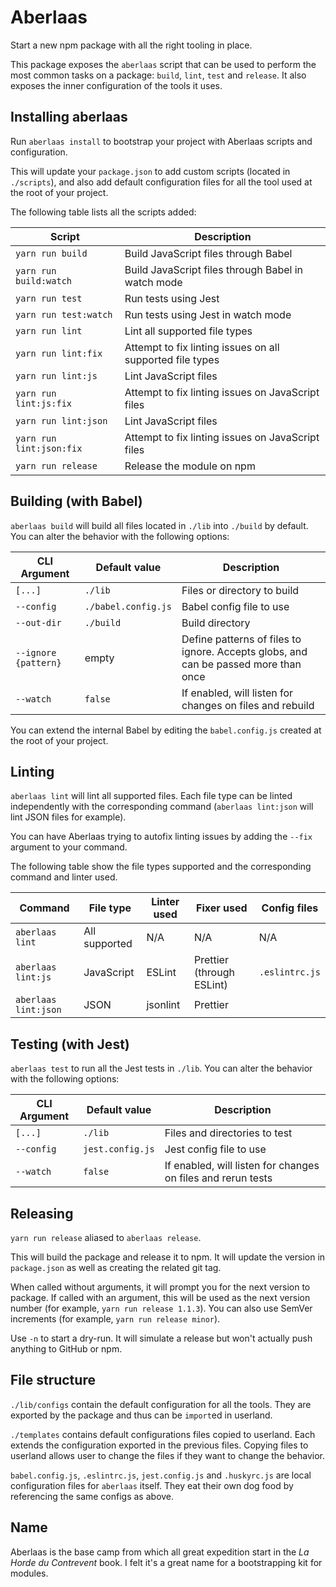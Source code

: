 # Aberlaas

Start a new npm package with all the right tooling in place.

This package exposes the `aberlaas` script that can be used to perform the most
common tasks on a package: `build`, `lint`, `test` and `release`. It also
exposes the inner configuration of the tools it uses.

## Installing aberlaas

Run `aberlaas install` to bootstrap your project with Aberlaas scripts and
configuration.

This will update your `package.json` to add custom scripts (located in
`./scripts`), and also add default configuration files for all the tool used at
the root of your project.

The following table lists all the scripts added:

| Script                   | Description                                               |
| ------------------------ | --------------------------------------------------------- |
| `yarn run build`         | Build JavaScript files through Babel                      |
| `yarn run build:watch`   | Build JavaScript files through Babel in watch mode        |
| `yarn run test`          | Run tests using Jest                                      |
| `yarn run test:watch`    | Run tests using Jest in watch mode                        |
| `yarn run lint`          | Lint all supported file types                             |
| `yarn run lint:fix`      | Attempt to fix linting issues on all supported file types |
| `yarn run lint:js`       | Lint JavaScript files                                     |
| `yarn run lint:js:fix`   | Attempt to fix linting issues on JavaScript files         |
| `yarn run lint:json`     | Lint JavaScript files                                     |
| `yarn run lint:json:fix` | Attempt to fix linting issues on JavaScript files         |
| `yarn run release`       | Release the module on npm                                 |

## Building (with Babel)

`aberlaas build` will build all files located in `./lib` into `./build` by
default. You can alter the behavior with the following options:

| CLI Argument         | Default value       | Description                                                                         |
| -------------------- | ------------------- | ----------------------------------------------------------------------------------- |
| `[...]`              | `./lib`             | Files or directory to build                                                         |
| `--config`           | `./babel.config.js` | Babel config file to use                                                            |
| `--out-dir`          | `./build`           | Build directory                                                                     |
| `--ignore {pattern}` | empty               | Define patterns of files to ignore. Accepts globs, and can be passed more than once |
| `--watch`            | `false`             | If enabled, will listen for changes on files and rebuild                            |

You can extend the internal Babel by editing the `babel.config.js` created at
the root of your project.

## Linting

`aberlaas lint` will lint all supported files. Each file type can be linted
independently with the corresponding command (`aberlaas lint:json` will lint
JSON files for example).

You can have Aberlaas trying to autofix linting issues by adding the `--fix`
argument to your command.

The following table show the file types supported and the corresponding command
and linter used.

| Command              | File type     | Linter used | Fixer used                | Config files   |
| -------------------- | ------------- | ----------- | ------------------------- | -------------- |
| `aberlaas lint`      | All supported | N/A         | N/A                       | N/A            |
| `aberlaas lint:js`   | JavaScript    | ESLint      | Prettier (through ESLint) | `.eslintrc.js` |
| `aberlaas lint:json` | JSON          | jsonlint    | Prettier                  |                |

## Testing (with Jest)

`aberlaas test` to run all the Jest tests in `./lib`. You can alter the behavior
with the following options:

| CLI Argument | Default value    | Description                                                  |
| ------------ | ---------------- | ------------------------------------------------------------ |
| `[...]`      | `./lib`          | Files and directories to test                                |
| `--config`   | `jest.config.js` | Jest config file to use                                      |
| `--watch`    | `false`          | If enabled, will listen for changes on files and rerun tests |

## Releasing

`yarn run release` aliased to `aberlaas release`.

This will build the package and release it to npm. It will update the version in
`package.json` as well as creating the related git tag.

When called without arguments, it will prompt you for the next version to
package. If called with an argument, this will be used as the next version
number (for example, `yarn run release 1.1.3`). You can also use SemVer
increments (for example, `yarn run release minor`).

Use `-n` to start a dry-run. It will simulate a release but won't actually push
anything to GitHub or npm.

## File structure

`./lib/configs` contain the default configuration for all the tools. They are
exported by the package and thus can be `import`ed in userland.

`./templates` contains default configurations files copied to userland. Each
extends the configuration exported in the previous files. Copying files to
userland allows user to change the files if they want to change the behavior.

`babel.config.js`, `.eslintrc.js`, `jest.config.js` and `.huskyrc.js` are local
configuration files for `aberlaas` itself. They eat their own dog food by
referencing the same configs as above.

## Name

Aberlaas is the base camp from which all great expedition start in the _La Horde
du Contrevent_ book. I felt it's a great name for a bootstrapping kit for
modules.
